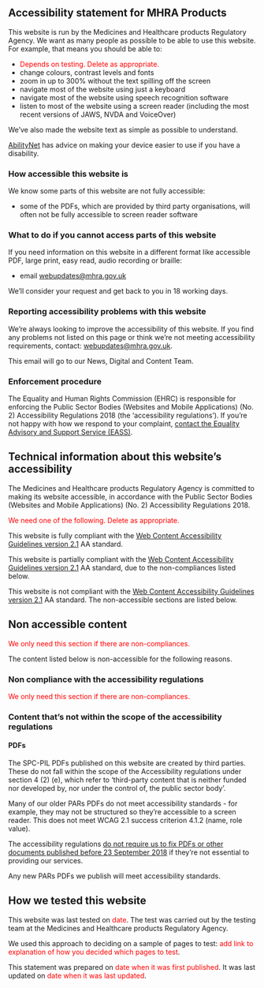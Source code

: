 ## Accessibility statement for MHRA Products

This website is run by the Medicines and Healthcare products Regulatory Agency. We want as many people as possible to be able to use this website. For example, that means you should be able to:

- <span style='color: red'>Depends on testing. Delete as appropriate.</span>
- change colours, contrast levels and fonts
- zoom in up to 300% without the text spilling off the screen
- navigate most of the website using just a keyboard
- navigate most of the website using speech recognition software
- listen to most of the website using a screen reader (including the most recent versions of JAWS, NVDA and VoiceOver)

We’ve also made the website text as simple as possible to understand.

[AbilityNet](https://mcmw.abilitynet.org.uk/) has advice on making your device easier to use if you have a disability.

### How accessible this website is

We know some parts of this website are not fully accessible:

- some of the PDFs, which are provided by third party organisations, will often not be fully accessible to screen reader software

### What to do if you cannot access parts of this website

If you need information on this website in a different format like accessible PDF, large print, easy read, audio recording or braille:

- email [webupdates@mhra.gov.uk][1]

We’ll consider your request and get back to you in 18 working days.

### Reporting accessibility problems with this website

We’re always looking to improve the accessibility of this website. If you find any problems not listed on this page or think we’re not meeting accessibility requirements, contact: [webupdates@mhra.gov.uk][1].

This email will go to our News, Digital and Content Team.

### Enforcement procedure

The Equality and Human Rights Commission (EHRC) is responsible for enforcing the Public Sector Bodies
(Websites and Mobile Applications) (No. 2) Accessibility Regulations 2018 (the ‘accessibility regulations’).
If you’re not happy with how we respond to your complaint, [contact the Equality Advisory and Support Service (EASS)][1].

## Technical information about this website’s accessibility

The Medicines and Healthcare products Regulatory Agency is committed to making its website accessible, in accordance with the Public Sector Bodies (Websites and Mobile Applications) (No. 2) Accessibility Regulations 2018.

<span style='color: red'>We need one of the following. Delete as appropriate.</span>

This website is fully compliant with the [Web Content Accessibility Guidelines version 2.1][3] AA standard.

This website is partially compliant with the [Web Content Accessibility Guidelines version 2.1][3] AA standard, due to the non-compliances listed below.

This website is not compliant with the [Web Content Accessibility Guidelines version 2.1][3] AA standard. The non-accessible sections are listed below.

## Non accessible content

<span style='color: red'>We only need this section if there are non-compliances.</span>

The content listed below is non-accessible for the following reasons.

### Non compliance with the accessibility regulations

<span style='color: red'>We only need this section if there are non-compliances.</span>

### Content that’s not within the scope of the accessibility regulations

#### PDFs

The SPC-PIL PDFs published on this website are created by third parties. These do not fall within the scope of the Accessibility regulations under section 4 (2) (e), which refer to ‘third-party content that is neither funded nor developed by, nor under the control of, the public sector body’.

Many of our older PARs PDFs do not meet accessibility standards - for example, they may not be structured so they’re accessible to a screen reader. This does not meet WCAG 2.1 success criterion 4.1.2 (name, role value).

The accessibility regulations [do not require us to fix PDFs or other documents published before 23 September 2018][2] if they’re not essential to providing our services.

Any new PARs PDFs we publish will meet accessibility standards.

## How we tested this website

This website was last tested on <span style='color: red'>date</span>. The test was carried out by the testing team at the Medicines and Healthcare products Regulatory Agency.

We used this approach to deciding on a sample of pages to test:
<span style='color: red'>add link to explanation of how you decided which pages to test</span>.

This statement was prepared on <span style='color: red'>date when it was first published</span>.
It was last updated on <span style='color: red'>date when it was last updated</span>.

[1]: mailto:webupdates@mhra.gov.uk
[2]: https://www.legislation.gov.uk/uksi/2018/952/regulation/4/made
[3]: https://www.w3.org/TR/WCAG21/

